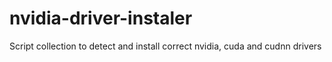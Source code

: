 # nvidia-driver-instaler
Script collection to detect and install correct nvidia, cuda and cudnn drivers
